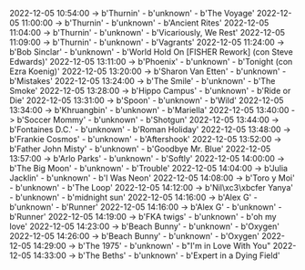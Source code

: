 2022-12-05 10:54:00 -> b'Thurnin' - b'unknown' - b'The Voyage'
2022-12-05 11:00:00 -> b'Thurnin' - b'unknown' - b'Ancient Rites'
2022-12-05 11:04:00 -> b'Thurnin' - b'unknown' - b'Vicariously, We Rest'
2022-12-05 11:09:00 -> b'Thurnin' - b'unknown' - b'Vagrants'
2022-12-05 11:24:00 -> b'Bob Sinclar' - b'unknown' - b'World Hold On [FISHER Rework] (con Steve Edwards)'
2022-12-05 13:11:00 -> b'Phoenix' - b'unknown' - b'Tonight (con Ezra Koenig)'
2022-12-05 13:20:00 -> b'Sharon Van Etten' - b'unknown' - b'Mistakes'
2022-12-05 13:24:00 -> b'The Smile' - b'unknown' - b'The Smoke'
2022-12-05 13:28:00 -> b'Hippo Campus' - b'unknown' - b'Ride or Die'
2022-12-05 13:31:00 -> b'Spoon' - b'unknown' - b'Wild'
2022-12-05 13:34:00 -> b'Khruangbin' - b'unknown' - b'Mariella'
2022-12-05 13:40:00 -> b'Soccer Mommy' - b'unknown' - b'Shotgun'
2022-12-05 13:44:00 -> b'Fontaines D.C.' - b'unknown' - b'Roman Holiday'
2022-12-05 13:48:00 -> b'Frankie Cosmos' - b'unknown' - b'Aftershook'
2022-12-05 13:52:00 -> b'Father John Misty' - b'unknown' - b'Goodbye Mr. Blue'
2022-12-05 13:57:00 -> b'Arlo Parks' - b'unknown' - b'Softly'
2022-12-05 14:00:00 -> b'The Big Moon' - b'unknown' - b'Trouble'
2022-12-05 14:04:00 -> b'Julia Jacklin' - b'unknown' - b'I Was Neon'
2022-12-05 14:08:00 -> b'Toro y Moi' - b'unknown' - b'The Loop'
2022-12-05 14:12:00 -> b'Nil\xc3\xbcfer Yanya' - b'unknown' - b'midnight sun'
2022-12-05 14:16:00 -> b'Alex G' - b'unknown' - b'Runner'
2022-12-05 14:16:00 -> b'Alex G' - b'unknown' - b'Runner'
2022-12-05 14:19:00 -> b'FKA twigs' - b'unknown' - b'oh my love'
2022-12-05 14:23:00 -> b'Beach Bunny' - b'unknown' - b'Oxygen'
2022-12-05 14:26:00 -> b'Beach Bunny' - b'unknown' - b'Oxygen'
2022-12-05 14:29:00 -> b'The 1975' - b'unknown' - b"I'm in Love With You"
2022-12-05 14:33:00 -> b'The Beths' - b'unknown' - b'Expert in a Dying Field'
